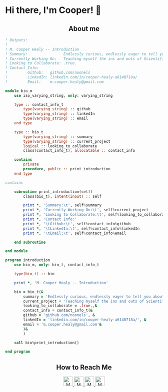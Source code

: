# Hi there, I'm Cooper! 👋

<h2 align="center">About me</h2>

```fortran free form
! Outputs:
!
! M. Cooper Healy -- Introduction
! Summary:                Endlessly curious, endlessly eager to tell you about it
! Currently Working On:   Teaching myself the ins and outs of Scientific Computing -- mostly using Fortran and Julia
! Looking to Collaborate: .true.
! Contact Info:
!         Github:   github.com/noonels
!         LinkedIn: linkedin.com/in/cooper-healy-a6140718a/
!         Email:    m.cooper.healy@gmail.com

module bio_m
    use iso_varying_string, only: varying_string

    type :: contact_info_t
        type(varying_string) :: github
        type(varying_string) :: linkedIn
        type(varying_string) :: email
    end type

    type :: bio_t
        type(varying_string) :: summary
        type(varying_string) :: current_project
        logical :: looking_to_collaborate
        class(contact_info_t), allocatable :: contact_info

    contains
        private
        procedure, public :: print_introduction
    end type

contains

    subroutine print_introduction(self)
        class(bio_t), intent(inout) :: self

        print *, 'Summary:\t', self%summary
        print *, 'Currently Working On:\t', self%current_project
        print *, 'Looking to Collaborate:\t', self%looking_to_collaborate
        print *, 'Contact Info:'
        print *, '\tGithub:\t', self%contact_info%github
        print *, '\tLinkedIn:\t', self%contact_info%linkedIn
        print *, '\tEmail:\t', self%contact_info%email

    end subroutine

end module

program introduction
    use bio_m, only: bio_t, contact_info_t

    type(bio_t) :: bio

    print *, 'M. Cooper Healy -- Introduction'

    bio = bio_t(&
        summary = 'Endlessly curious, endlessly eager to tell you about it', &
        current_project = 'Teaching myself the ins and outs of Scientific Computing -- mostly using Fortran and Julia',&
        looking_to_collaborate = .true.,&
        contact_info = contact_info_t(&
        github = 'github.com/noonels', &
        linkedIn = 'linkedin.com/in/cooper-healy-a6140718a/', &
        email = 'm.cooper.healy@gmail.com'&
        )&
        )

    call bio%print_introduction()

end program

```

<h2 align="center">How to Reach Me</h2>

<p align="center">

  <a href="https://www.linkedin.com/in/matthew-healy-a6140718a/">
    <img src="https://www.vectorlogo.zone/logos/linkedin/linkedin-icon.svg" alt="M Cooper Healy's LinkedIn Profile" height="30" width="30">
  </a>

  <a href="https://stackoverflow.com/users/story/13262508">
    <img src="https://www.vectorlogo.zone/logos/stackoverflow/stackoverflow-icon.svg" alt="M Cooper Healy's Stack Overflow Profile" height="30" width="30">
  </a>

  <a href="https://meta.stackexchange.com/users/1088743/matthew-healy">
    <img src="https://www.vectorlogo.zone/logos/stackexchange/stackexchange-icon.svg" alt="M Cooper Healy's Stack Exchange Profile" height="30" width="30">
  </a>

  <a href="https://stackshare.io/cooper-healy">
    <img src="https://cdn.worldvectorlogo.com/logos/stackshare.svg" alt="M Cooper Healy's StackShare Profile" height="30" width="30">
  </a>
</p>
